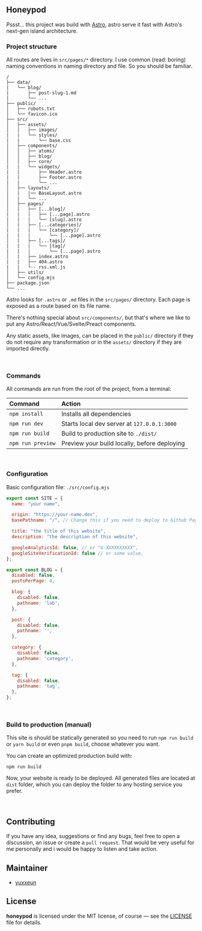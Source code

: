 ## Honeypod

Pssst... this project was build with [Astro](https://astro.build), astro serve it fast with Astro's next-gen island architecture.

### Project structure
All routes are lives in `src/pages/*` directory. I use common (read: boring) naming conventions in naming directory and file. So you should be familiar.

```
/
├── data/
|   └── blog/
|       ├── post-slug-1.md
|       └── ...
├── public/
│   ├── robots.txt
│   └── favicon.ico
├── src/
│   ├── assets/
│   │   ├── images/
|   |   └── styles/
|   |       └── base.css
│   ├── components/
│   │   ├── atoms/
│   │   ├── blog/
│   │   ├── core/
|   |   └── widgets/
|   |       ├── Header.astro
|   |       ├── Footer.astro
|   |       └── ...
│   ├── layouts/
│   |   |── BaseLayout.astro
│   |   └── ...
│   ├── pages/
│   |   ├── [...blog]/
|   |   |   ├── [...page].astro
|   |   |   └── [slug].astro
│   |   ├── [...categories]/
|   |   |   └── [category]/
|   |   |       └── [...page].astro
│   |   ├── [...tags]/
|   |   |   └── [tag]/
|   |   |       └── [...page].astro
│   |   ├── index.astro
|   |   ├── 404.astro
|   |   └-- rss.xml.js
│   ├── utils/
│   └── config.mjs
├── package.json
└── ...
```

Astro looks for `.astro` or `.md` files in the `src/pages/` directory. Each page is exposed as a route based on its file name.

There's nothing special about `src/components/`, but that's where we like to put any Astro/React/Vue/Svelte/Preact components.

Any static assets, like images, can be placed in the `public/` directory if they do not require any transformation or in the `assets/` directory if they are imported directly.

<br>

### Commands

All commands are run from the root of the project, from a terminal:

| Command           | Action                                       |
| :---------------- | :------------------------------------------- |
| `npm install`     | Installs all dependencies                    |
| `npm run dev`     | Starts local dev server at `127.0.0.1:3000`  |
| `npm run build`   | Build to production site to `./dist/`        | 
| `npm run preview` | Preview your build locally, before deploying |

<br>

### Configuration

Basic configuration file: `./src/config.mjs`

```javascript
export const SITE = {
  name: "your name",

  origin: "https://your-name.dev",
  basePathname: "/", // Change this if you need to deploy to Github Pages, for example

  title: "the title of this website",
  description: "the description of this website",

  googleAnalyticsId: false, // or "G-XXXXXXXXXX",
  googleSiteVerificationId: false // or some value,
};

export const BLOG = {
  disabled: false,
  postsPerPage: 4,

  blog: {
    disabled: false,
    pathname: 'lab',
  },

  post: {
    disabled: false,
    pathname: '', 
  },

  category: {
    disabled: false,
    pathname: 'category',
  },

  tag: {
    disabled: false,
    pathname: 'tag',
  },
};


```

<br>

### Build to production (manual)

This site is should be statically generated so you need to run `npm run build` or `yarn build` or even `pnpm build`, choose whatever you want.

You can create an optimized production build with:

```shell
npm run build
```

Now, your website is ready to be deployed. All generated files are located at
`dist` folder, which you can deploy the folder to any hosting service you
prefer.

<br>

## Contributing

If you have any idea, suggestions or find any bugs, feel free to open a discussion, an issue or create a `pull request`. 
That would be very useful for me personally and i would be happy to listen and take action.

## Maintainer
- [yuxxeun](https://github.com/yuxxeun)

## License
**honeypod** is licensed under the MIT license, of course — see the [LICENSE](./LICENSE.md) file for details.

